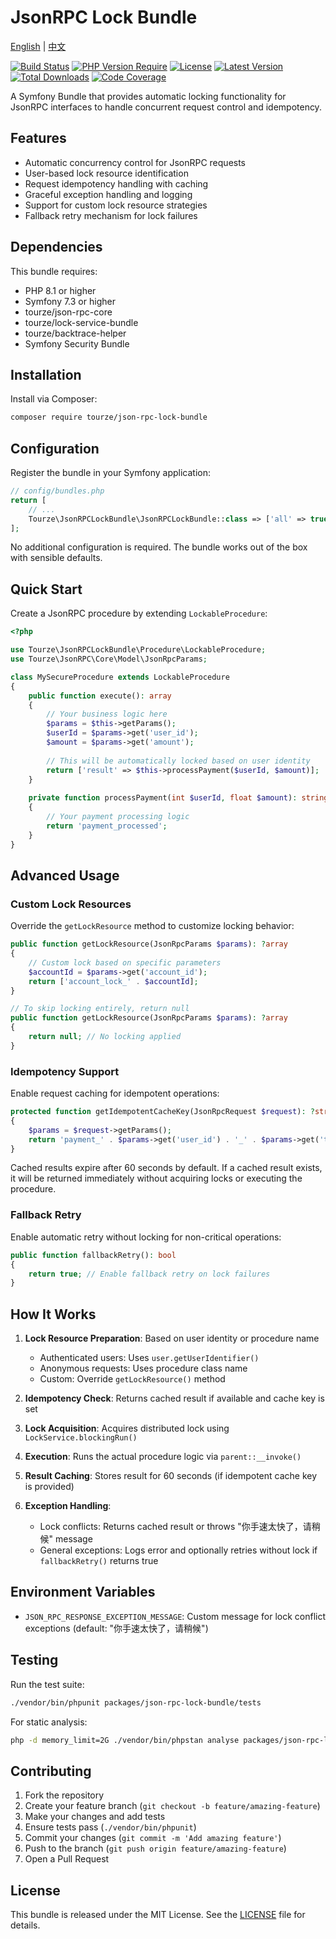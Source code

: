 # JsonRPC Lock Bundle

[English](README.md) | [中文](README.zh-CN.md)

[![Build Status](https://img.shields.io/github/actions/workflow/status/tourze/json-rpc-lock-bundle/ci.yml?branch=main&style=flat-square)](https://github.com/tourze/json-rpc-lock-bundle/actions)
[![PHP Version Require](https://img.shields.io/packagist/php-v/tourze/json-rpc-lock-bundle.svg?style=flat-square)](https://packagist.org/packages/tourze/json-rpc-lock-bundle)
[![License](https://img.shields.io/packagist/l/tourze/json-rpc-lock-bundle.svg?style=flat-square)](https://packagist.org/packages/tourze/json-rpc-lock-bundle)
[![Latest Version](https://img.shields.io/packagist/v/tourze/json-rpc-lock-bundle.svg?style=flat-square)](https://packagist.org/packages/tourze/json-rpc-lock-bundle)
[![Total Downloads](https://img.shields.io/packagist/dt/tourze/json-rpc-lock-bundle.svg?style=flat-square)](https://packagist.org/packages/tourze/json-rpc-lock-bundle)
[![Code Coverage](https://img.shields.io/codecov/c/github/tourze/json-rpc-lock-bundle.svg?style=flat-square)](https://codecov.io/gh/tourze/json-rpc-lock-bundle)

A Symfony Bundle that provides automatic locking functionality for JsonRPC interfaces to handle concurrent request control and idempotency.

## Features

- Automatic concurrency control for JsonRPC requests
- User-based lock resource identification
- Request idempotency handling with caching
- Graceful exception handling and logging
- Support for custom lock resource strategies
- Fallback retry mechanism for lock failures

## Dependencies

This bundle requires:
- PHP 8.1 or higher
- Symfony 7.3 or higher
- tourze/json-rpc-core
- tourze/lock-service-bundle
- tourze/backtrace-helper
- Symfony Security Bundle

## Installation

Install via Composer:

```bash
composer require tourze/json-rpc-lock-bundle
```

## Configuration

Register the bundle in your Symfony application:

```php
// config/bundles.php
return [
    // ...
    Tourze\JsonRPCLockBundle\JsonRPCLockBundle::class => ['all' => true],
];
```

No additional configuration is required. The bundle works out of the box with sensible defaults.

## Quick Start

Create a JsonRPC procedure by extending `LockableProcedure`:

```php
<?php

use Tourze\JsonRPCLockBundle\Procedure\LockableProcedure;
use Tourze\JsonRPC\Core\Model\JsonRpcParams;

class MySecureProcedure extends LockableProcedure
{
    public function execute(): array
    {
        // Your business logic here
        $params = $this->getParams();
        $userId = $params->get('user_id');
        $amount = $params->get('amount');
        
        // This will be automatically locked based on user identity
        return ['result' => $this->processPayment($userId, $amount)];
    }
    
    private function processPayment(int $userId, float $amount): string
    {
        // Your payment processing logic
        return 'payment_processed';
    }
}
```

## Advanced Usage

### Custom Lock Resources

Override the `getLockResource` method to customize locking behavior:

```php
public function getLockResource(JsonRpcParams $params): ?array
{
    // Custom lock based on specific parameters
    $accountId = $params->get('account_id');
    return ['account_lock_' . $accountId];
}

// To skip locking entirely, return null
public function getLockResource(JsonRpcParams $params): ?array
{
    return null; // No locking applied
}
```

### Idempotency Support

Enable request caching for idempotent operations:

```php
protected function getIdempotentCacheKey(JsonRpcRequest $request): ?string
{
    $params = $request->getParams();
    return 'payment_' . $params->get('user_id') . '_' . $params->get('transaction_id');
}
```

Cached results expire after 60 seconds by default. If a cached result exists, it will be returned immediately without acquiring locks or executing the procedure.

### Fallback Retry

Enable automatic retry without locking for non-critical operations:

```php
public function fallbackRetry(): bool
{
    return true; // Enable fallback retry on lock failures
}
```

## How It Works

1. **Lock Resource Preparation**: Based on user identity or procedure name
    - Authenticated users: Uses `user.getUserIdentifier()`
    - Anonymous requests: Uses procedure class name
    - Custom: Override `getLockResource()` method

2. **Idempotency Check**: Returns cached result if available and cache key is set

3. **Lock Acquisition**: Acquires distributed lock using `LockService.blockingRun()`

4. **Execution**: Runs the actual procedure logic via `parent::__invoke()`

5. **Result Caching**: Stores result for 60 seconds (if idempotent cache key is provided)

6. **Exception Handling**: 
    - Lock conflicts: Returns cached result or throws "你手速太快了，请稍候" message
    - General exceptions: Logs error and optionally retries without lock if `fallbackRetry()` returns true

## Environment Variables

- `JSON_RPC_RESPONSE_EXCEPTION_MESSAGE`: Custom message for lock conflict exceptions (default: "你手速太快了，请稍候")

## Testing

Run the test suite:

```bash
./vendor/bin/phpunit packages/json-rpc-lock-bundle/tests
```

For static analysis:

```bash
php -d memory_limit=2G ./vendor/bin/phpstan analyse packages/json-rpc-lock-bundle
```

## Contributing

1. Fork the repository
2. Create your feature branch (`git checkout -b feature/amazing-feature`)
3. Make your changes and add tests
4. Ensure tests pass (`./vendor/bin/phpunit`)
5. Commit your changes (`git commit -m 'Add amazing feature'`)
6. Push to the branch (`git push origin feature/amazing-feature`)
7. Open a Pull Request

## License

This bundle is released under the MIT License. See the [LICENSE](LICENSE) file for details.
